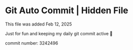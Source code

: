 # Git Auto Commit | Hidden File

This file was added Feb 12, 2025

Just for fun and keeping my daily git commit active 🤪

commit number: 3242496
